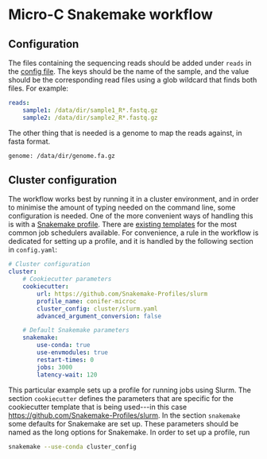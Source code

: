 # Micro-C Snakemake workflow

## Configuration

The files containing the sequencing reads should be added under `reads` in the [config file](config/config.yaml).
The keys should be the name of the sample, and the value should be the corresponding read files using a glob wildcard that finds both files.
For example:

```yaml
reads:
    sample1: /data/dir/sample1_R*.fastq.gz
    sample2: /data/dir/sample2_R*.fastq.gz
```

The other thing that is needed is a genome to map the reads against, in fasta format.

```
genome: /data/dir/genome.fa.gz 
```

## Cluster configuration

The workflow works best by running it in a cluster environment, and in order to minimise the amount of typing needed on the command line, some configuration is needed.
One of the more convenient ways of handling this is with a [Snakemake profile](https://snakemake.readthedocs.io/en/stable/executing/cli.html#profiles).
There are [existing templates](https://github.com/snakemake-profiles/doc) for the most common job schedulers available.
For convenience, a rule in the workflow is dedicated for setting up a profile, and it is handled by the following section in `config.yaml`:

```yaml
# Cluster configuration
cluster:
    # Cookiecutter parameters
    cookiecutter:
        url: https://github.com/Snakemake-Profiles/slurm
        profile_name: conifer-microc
        cluster_config: cluster/slurm.yaml
        advanced_argument_conversion: false

    # Default Snakemake parameters
    snakemake:
        use-conda: true
        use-envmodules: true
        restart-times: 0
        jobs: 3000
        latency-wait: 120
```

This particular example sets up a profile for running jobs using Slurm.
The section `cookiecutter` defines the parameters that are specific for the cookiecutter template that is being used---in this case https://github.com/Snakemake-Profiles/slurm.
In the section `snakemake` some defaults for Snakemake are set up.
These parameters should be named as the long options for Snakemake.
In order to set up a profile, run

```sh
snakemake --use-conda cluster_config
```

